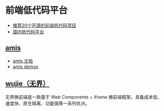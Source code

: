 # 前端低代码平台

- [推荐20个开源的前端低代码项目](https://juejin.cn/post/7164694758588153863)
- [国内低代码平台](https://github.com/taowen/awesome-lowcode)

## [amis](https://github.com/baidu/amis)

- [amis 文档](https://aisuda.bce.baidu.com/amis/zh-CN/docs/index)
- [amis demos](https://aisuda.bce.baidu.com/amis/examples/index)

## [wujie（无界）](https://github.com/Tencent/wujie)

无界微前端是一款基于 Web Components + iframe 微前端框架，具备成本低、速度快、原生隔离、功能强等一系列优点。
